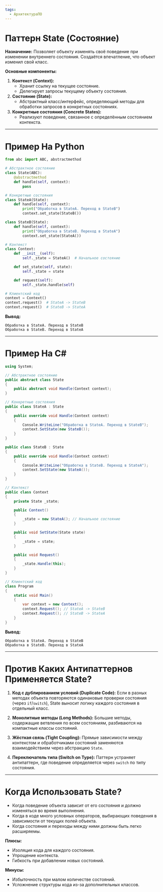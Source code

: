 ```yaml
---
tags:
  - АрхитектураПО
---
```

# Паттерн State (Состояние)
**Назначение:**
Позволяет объекту изменять своё поведение при изменении внутреннего состояния. Создаётся впечатление, что объект изменил свой класс.

**Основные компоненты:**
1. **Контекст (Context):**
   - Хранит ссылку на текущее состояние.
   - Делегирует запросы текущему объекту состояния.
2. **Состояние (State):**
   - Абстрактный класс/интерфейс, определяющий методы для обработки запросов в конкретных состояниях.
3. **Конкретные состояния (Concrete States):**
   - Реализуют поведение, связанное с определённым состоянием контекста.

---

# Пример На Python
```python
from abc import ABC, abstractmethod

# Абстрактное состояние
class State(ABC):
    @abstractmethod
    def handle(self, context):
        pass

# Конкретные состояния
class StateA(State):
    def handle(self, context):
        print("Обработка в StateA. Переход в StateB")
        context.set_state(StateB())

class StateB(State):
    def handle(self, context):
        print("Обработка в StateB. Переход в StateA")
        context.set_state(StateA())

# Контекст
class Context:
    def __init__(self):
        self._state = StateA()  # Начальное состояние

    def set_state(self, state):
        self._state = state

    def request(self):
        self._state.handle(self)

# Клиентский код
context = Context()
context.request()  # StateA -> StateB
context.request()  # StateB -> StateA
```

**Вывод:**
```
Обработка в StateA. Переход в StateB
Обработка в StateB. Переход в StateA
```

---

# Пример На C#
```csharp
using System;

// Абстрактное состояние
public abstract class State
{
    public abstract void Handle(Context context);
}

// Конкретные состояния
public class StateA : State
{
    public override void Handle(Context context)
    {
        Console.WriteLine("Обработка в StateA. Переход в StateB");
        context.SetState(new StateB());
    }
}

public class StateB : State
{
    public override void Handle(Context context)
    {
        Console.WriteLine("Обработка в StateB. Переход в StateA");
        context.SetState(new StateA());
    }
}

// Контекст
public class Context
{
    private State _state;

    public Context()
    {
        _state = new StateA(); // Начальное состояние
    }

    public void SetState(State state)
    {
        _state = state;
    }

    public void Request()
    {
        _state.Handle(this);
    }
}

// Клиентский код
class Program
{
    static void Main()
    {
        var context = new Context();
        context.Request(); // StateA -> StateB
        context.Request(); // StateB -> StateA
    }
}
```

**Вывод:**
```
Обработка в StateA. Переход в StateB
Обработка в StateB. Переход в StateA
```

---

# Против Каких Антипаттернов Применяется State?
1. **Код с дублированием условий (Duplicate Code):**
   Если в разных методах объекта повторяются одинаковые проверки состояния (через `if`/`switch`), State выносит логику каждого состояния в отдельный класс.

2. **Монолитные методы (Long Methods):**
   Большие методы, содержащие ветвления по всем состояниям, разбиваются на компактные классы состояний.

3. **Жёсткая связь (Tight Coupling):**
   Прямые зависимости между контекстом и обработчиками состояний заменяются взаимодействием через абстракцию `State`.

4. **Переключатель типа (Switch on Type):**
   Паттерн устраняет антипаттерн, где поведение определяется через `switch` по типу состояния.

---

# Когда Использовать State?
- Когда поведение объекта зависит от его состояния и должно изменяться во время выполнения.
- Когда в коде много условных операторов, выбирающих поведения в зависимости от текущих полей объекта.
- Когда состояния и переходы между ними должны быть легко расширяемы.

**Плюсы:**
- Изоляция кода для каждого состояния.
- Упрощение контекста.
- Гибкость при добавлении новых состояний.

**Минусы:**
- Избыточность при малом количестве состояний.
- Усложнение структуры кода из-за дополнительных классов.